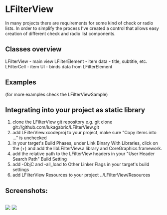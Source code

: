 LFilterView
===========

In many projects there are requirements for some kind of check or radio lists. In order to simplify the process I’ve created a control that allows easy creation of different check and radio list components.

Classes overview
----------------
LFilterView - main view
LFilterElement - item data - title, subtitle, etc.
LFilterCell - item UI - binds data from LFilterElement

Examples
--------
(for more examples check the LFilterViewSample)



Integrating into your project as static library
-----------------------------------------------
1. clone the LFilterView git repository e.g. git clone git://github.com/lukagabric/LFilterView.git
2. add LFilterView.xcodeproj to your project, make sure "Copy items into ..." is unchecked
3. in your target's Build Phases, under Link Binary With Libraries, click on the (+) and add the libLFilterView.a library and CoreGraphics.framework.
4. add the relative path to the LFilterView headers in your "User Header Search Path" Build Setting
5. add -ObjC and -all_load to Other Linker Flags in your target's build settings
6. add LFilterView Resources to your project ../LFilterView/Resources

Screenshots:
------------
[![](http://lukagabric.com/wp-content/uploads/2013/02/filterview-custom.png)](http://lukagabric.com/wp-content/uploads/2013/02/filterview-custom.png)
[![](http://lukagabric.com/wp-content/uploads/2013/02/filterview-checkbox.png)](http://lukagabric.com/wp-content/uploads/2013/02/filterview-checkbox.png)
------------
